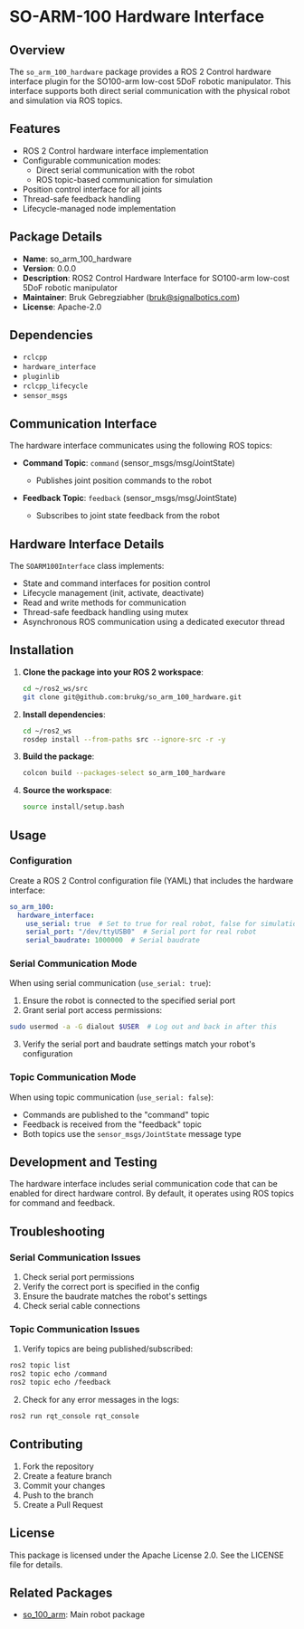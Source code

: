 # SO-ARM-100 Hardware Interface

## Overview
The `so_arm_100_hardware` package provides a ROS 2 Control hardware interface plugin for the SO100-arm low-cost 5DoF robotic manipulator. This interface supports both direct serial communication with the physical robot and simulation via ROS topics.

## Features
- ROS 2 Control hardware interface implementation
- Configurable communication modes:
  - Direct serial communication with the robot
  - ROS topic-based communication for simulation
- Position control interface for all joints
- Thread-safe feedback handling
- Lifecycle-managed node implementation

## Package Details
- **Name**: so_arm_100_hardware
- **Version**: 0.0.0
- **Description**: ROS2 Control Hardware Interface for SO100-arm low-cost 5DoF robotic manipulator
- **Maintainer**: Bruk Gebregziabher (<bruk@signalbotics.com>)
- **License**: Apache-2.0

## Dependencies
- `rclcpp`
- `hardware_interface`
- `pluginlib`
- `rclcpp_lifecycle`
- `sensor_msgs`

## Communication Interface
The hardware interface communicates using the following ROS topics:

- **Command Topic**: `command` (sensor_msgs/msg/JointState)
  - Publishes joint position commands to the robot
  
- **Feedback Topic**: `feedback` (sensor_msgs/msg/JointState)
  - Subscribes to joint state feedback from the robot

## Hardware Interface Details
The `SOARM100Interface` class implements:
- State and command interfaces for position control
- Lifecycle management (init, activate, deactivate)
- Read and write methods for communication
- Thread-safe feedback handling using mutex
- Asynchronous ROS communication using a dedicated executor thread

## Installation

1. **Clone the package into your ROS 2 workspace**:

   ```bash
   cd ~/ros2_ws/src
   git clone git@github.com:brukg/so_arm_100_hardware.git
   ```

2. **Install dependencies**:

   ```bash
   cd ~/ros2_ws
   rosdep install --from-paths src --ignore-src -r -y
   ```

3. **Build the package**:

   ```bash
   colcon build --packages-select so_arm_100_hardware
   ```

4. **Source the workspace**:

   ```bash
   source install/setup.bash
   ```

## Usage

### Configuration

Create a ROS 2 Control configuration file (YAML) that includes the hardware interface:

```yaml
so_arm_100:
  hardware_interface:
    use_serial: true  # Set to true for real robot, false for simulation
    serial_port: "/dev/ttyUSB0"  # Serial port for real robot
    serial_baudrate: 1000000  # Serial baudrate
```

### Serial Communication Mode
When using serial communication (`use_serial: true`):
1. Ensure the robot is connected to the specified serial port
2. Grant serial port access permissions:
```bash
sudo usermod -a -G dialout $USER  # Log out and back in after this
```
3. Verify the serial port and baudrate settings match your robot's configuration

### Topic Communication Mode
When using topic communication (`use_serial: false`):
- Commands are published to the "command" topic
- Feedback is received from the "feedback" topic
- Both topics use the `sensor_msgs/JointState` message type

## Development and Testing
The hardware interface includes serial communication code that can be enabled for direct hardware control. By default, it operates using ROS topics for command and feedback.

## Troubleshooting

### Serial Communication Issues
1. Check serial port permissions
2. Verify the correct port is specified in the config
3. Ensure the baudrate matches the robot's settings
4. Check serial cable connections

### Topic Communication Issues
1. Verify topics are being published/subscribed:
```bash
ros2 topic list
ros2 topic echo /command
ros2 topic echo /feedback
```

2. Check for any error messages in the logs:
```bash
ros2 run rqt_console rqt_console
```

## Contributing
1. Fork the repository
2. Create a feature branch
3. Commit your changes
4. Push to the branch
5. Create a Pull Request

## License
This package is licensed under the Apache License 2.0. See the LICENSE file for details.

## Related Packages
- [so_100_arm](https://github.com/brukg/so-100-arm): Main robot package
